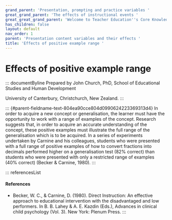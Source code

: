```yaml
---
grand_parent: 'Presentation, prompting and practice variables '
great_grand_parent: 'The effects of instructional events '
great_great_grand_parent: 'Welcome to Teacher Education''s Core Knowledge and Skills.'
has_children: false
layout: default
nav_order: 1
parent: 'Presentation content variables and their effects '
title: 'Effects of positive example range '
---
```

# Effects of positive example range 


::: documentByline
Prepared by John Church, PhD, School of Educational Studies and Human
Development

University of Canterbury, Christchurch, New Zealand.
:::

::: {#parent-fieldname-text-804ea90cce804d0990624223369313d4}
In order to acquire a new concept or generalisation, the learner must
have the opportunity to work with a range of examples of the concept.
Research suggests that, in order to acquire an accurate understanding of
the concept, these positive examples must illustrate the full range of
the generalisation which is to be acquired. In a series of experiments
undertaken by Carnine and his colleagues, students who were presented
with a full range of positive examples of how to convert fractions into
decimals performed higher on a generalisation test (82% correct) than
students who were presented with only a restricted range of examples
(40% correct) (Becker & Carnine, 1980).
:::

::: referencesList
#### References

-   Becker, W. C., & Carnine, D. (1980). Direct Instruction: An
    effective approach to educational intervention with the
    disadvantaged and low performers. In B. B. Lahey & A. E. Kazdin
    (Eds.), Advances in clinical child psychology (Vol. 3). New York:
    Plenum Press.
:::
